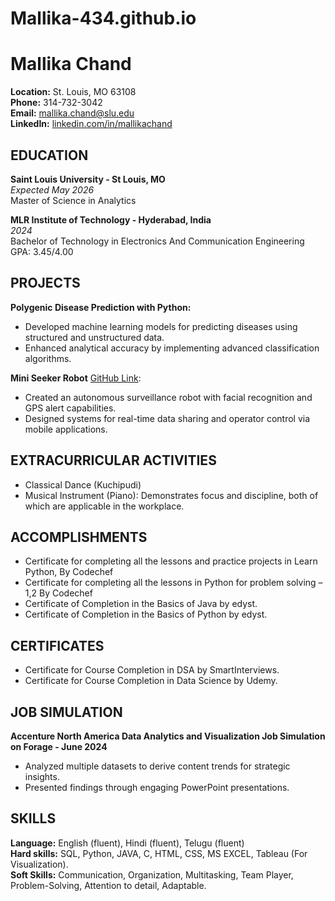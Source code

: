 # Mallika-434.github.io
# Mallika Chand

**Location:** St. Louis, MO 63108  
**Phone:** 314-732-3042  
**Email:** mallika.chand@slu.edu  
**LinkedIn:** [linkedin.com/in/mallikachand](https://linkedin.com/in/mallikachand)  

## EDUCATION

**Saint Louis University - St Louis, MO**  
*Expected May 2026*  
Master of Science in Analytics  

**MLR Institute of Technology - Hyderabad, India**  
*2024*  
Bachelor of Technology in Electronics And Communication Engineering  
GPA: 3.45/4.00  

## PROJECTS

**Polygenic Disease Prediction with Python:**  
- Developed machine learning models for predicting diseases using structured and unstructured data.
- Enhanced analytical accuracy by implementing advanced classification algorithms.
 
**Mini Seeker Robot** [GitHub Link](https://github.com/Mallika-434/Mini_seeker_robot):  
- Created an autonomous surveillance robot with facial recognition and GPS alert capabilities.
- Designed systems for real-time data sharing and operator control via mobile applications.


## EXTRACURRICULAR ACTIVITIES

- Classical Dance (Kuchipudi)
- Musical Instrument (Piano): Demonstrates focus and discipline, both of which are applicable in the workplace.

## ACCOMPLISHMENTS

- Certificate for completing all the lessons and practice projects in Learn Python, By Codechef 
- Certificate for completing all the lessons in Python for problem solving – 1,2 By Codechef
- Certificate of Completion in the Basics of Java by edyst.
- Certificate of Completion in the Basics of Python by edyst.

## CERTIFICATES

- Certificate for Course Completion in DSA by SmartInterviews.
- Certificate for Course Completion in Data Science by Udemy. 

## JOB SIMULATION

**Accenture North America Data Analytics and Visualization Job Simulation on Forage - June 2024**  
- Analyzed multiple datasets to derive content trends for strategic insights.
- Presented findings through engaging PowerPoint presentations.

## SKILLS

**Language:** English (fluent), Hindi (fluent), Telugu (fluent)  
**Hard skills:** SQL, Python, JAVA, C, HTML, CSS, MS EXCEL, Tableau (For Visualization).  
**Soft Skills:** Communication, Organization, Multitasking, Team Player, Problem-Solving, Attention to detail, Adaptable.  

